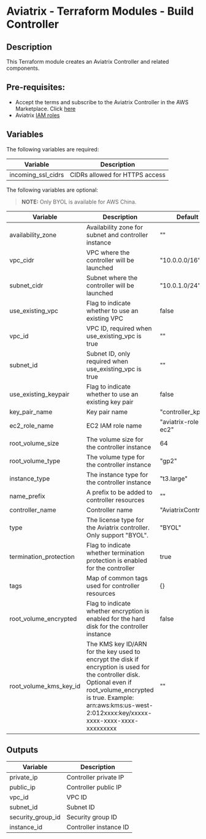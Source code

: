 # Aviatrix - Terraform Modules - Build Controller

## Description

This Terraform module creates an Aviatrix Controller and related components.

## Pre-requisites:

* Accept the terms and subscribe to the Aviatrix Controller in the AWS Marketplace.
Click [here](https://aws.amazon.com/marketplace/pp?sku=zemc6exdso42eps9ki88l9za)
* Aviatrix [IAM roles](../aviatrix-controller-iam-roles)

## Variables

The following variables are required:

| Variable           | Description                    |
|--------------------|--------------------------------|
| incoming_ssl_cidrs | CIDRs allowed for HTTPS access |

The following variables are optional:

> **NOTE:** Only BYOL is available for AWS China.

| Variable               | Description                                                                                                                                                                                                                      | Default              |
|------------------------|----------------------------------------------------------------------------------------------------------------------------------------------------------------------------------------------------------------------------------|----------------------|
| availability_zone      | Availability zone for subnet and controller instance                                                                                                                                                                             | ""                   |
| vpc_cidr               | VPC where the controller will be launched                                                                                                                                                                                        | "10.0.0.0/16"        |
| subnet_cidr            | Subnet where the controller will be launched                                                                                                                                                                                     | "10.0.1.0/24"        |
| use_existing_vpc       | Flag to indicate whether to use an existing VPC                                                                                                                                                                                  | false                |
| vpc_id                 | VPC ID, required when use_existing_vpc is true                                                                                                                                                                                   | ""                   |
| subnet_id              | Subnet ID, only required when use_existing_vpc is true                                                                                                                                                                           | ""                   |
| use_existing_keypair   | Flag to indicate whether to use an existing key pair                                                                                                                                                                             | false                |
| key_pair_name          | Key pair name                                                                                                                                                                                                                    | "controller_kp"      |
| ec2_role_name          | EC2 IAM role name                                                                                                                                                                                                                | "aviatrix-role-ec2"  |
| root_volume_size       | The volume size for the controller instance                                                                                                                                                                                      | 64                   |
| root_volume_type       | The volume type for the controller instance                                                                                                                                                                                      | "gp2"                |
| instance_type          | The instance type for the controller instance                                                                                                                                                                                    | "t3.large"           |
| name_prefix            | A prefix to be added to controller resources                                                                                                                                                                                     | ""                   |
| controller_name        | Controller name                                                                                                                                                                                                                  | "AviatrixController" |
| type                   | The license type for the Aviatrix controller. Only support "BYOL".                                                                                                                                                               | "BYOL"               |
| termination_protection | Flag to indicate whether termination protection is enabled for the controller                                                                                                                                                    | true                 |
| tags                   | Map of common tags used for controller resources                                                                                                                                                                                 | {}                   |
| root_volume_encrypted  | Flag to indicate whether encryption is enabled for the hard disk for the controller instance                                                                                                                                     | false                |
| root_volume_kms_key_id | The KMS key ID/ARN for the key used to encrypt the disk if encryption is used for the controller disk. Optional even if root_volume_encrypted is true. Example: arn:aws:kms:us-west-2:012xxxx:key/xxxxx-xxxx-xxxx-xxxx-xxxxxxxxx | ""                   |

## Outputs

| Variable          | Description            |
|-------------------|------------------------|
| private_ip        | Controller private IP  |
| public_ip         | Controller public IP   |
| vpc_id            | VPC ID                 |
| subnet_id         | Subnet ID              |
| security_group_id | Security group ID      |
| instance_id       | Controller instance ID |

